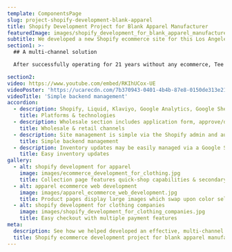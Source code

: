 ```yaml
---
template: ComponentsPage
slug: project-shopify-development-blank-apparel
title: Shopify Development Project for Blank Apparel Manufacturer
featuredImage: images/shopify_development_for_blank_apparel_manufacturer.jpg
subtitle: We developed a new Shopify ecommerce site for this Los Angeles-based blank apparel manufacturer to sell to existing wholesale customers & introduce a direct-to-consumer retail channel
section1: >-
  ## A multi-channel solution

  After successfully operating for 21 years without any ecommerce, Tee Styled came to us looking to develop a solution to sell both to their current wholesale customer, as well as open a new sales channel to sell direct to customers.

section2:
video: https://www.youtube.com/embed/RKIhUCox-UE
videoPoster: 'https://ucarecdn.com/7b370943-0401-4b4b-87e8-0150de313e21/-/progressive/yes/-/format/auto/-/resize/2000x/'
videoTitle: 'Simple backend management'
accordion:
  - description: Shopify, Liquid, Klaviyo, Google Analytics, Google Sheets
    title: Platforms & technologies
  - description: Wholesale section includes application form, approve/deny process, custom discounts & tiered pricing. Retail section allows company to sell to a new customer segment.
    title: Wholesale & retail channels
  - description: Site management is simple via the Shopify admin and automated integrations with Klaviyo for email marketing.
    title: Simple backend management
  - description: Inventory updates may be easily managed via a Google Sheets integration
    title: Easy inventory updates
gallery:
  - alt: shopify development for apparel
    image: images/ecommerce_development_for_clothing.jpg
    title: Collection page features quick-shop capabilities & secondary image on hover
  - alt: apparel ecommerce web development
    image: images/apparel_ecommerce_web_development.jpg
    title: Product pages display large images which swap upon color selection
  - alt: shopify development for clothing companies
    image: images/shopify_development_for_clothing_companies.jpg
    title: Easy checkout with multiple payment features
meta:
  description: See how we helped developed an effective, multi-channel Shopify site for this Los Angeles-based blank apparel manufacturer & wholesaler.
  title: Shopify ecommerce development project for blank apparel manufacturer
---
```


